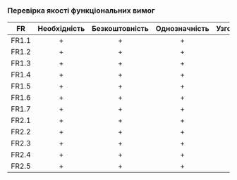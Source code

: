 ### Перевірка якості функціональних вимог

|FR|Необхідність|Безкоштовність|Однозначність|Узгодженість|Завершеність|Атомарність|Здійсненність|Відстежуваність|Перевіряємість|
|:-----:|:-----:|:-----:|:-----:|:-----:|:-----:|:-----:|:-----:|:-----:|:-----:|
|FR1.1|+|+|+|+|+|+|+|+|+|
|FR1.2|+|+|+|+|+|+|+|+|+|
|FR1.3|+|+|+|+|+|+|+|+|+|
|FR1.4|+|+|+|+|+|+|+|+|+|
|FR1.5|+|+|+|+|+|+|+|+|+|
|FR1.6|+|+|+|+|+|+|+|+|+|
|FR1.7|+|+|+|+|+|+|+|+|+|
|FR2.1|+|+|+|+|+|+|+|+|+|
|FR2.2|+|+|+|+|+|+|+|+|+|
|FR2.3|+|+|+|+|+|+|+|+|+|
|FR2.4|+|+|+|+|+|+|+|+|+|
|FR2.5|+|+|+|+|+|+|+|+|+|
